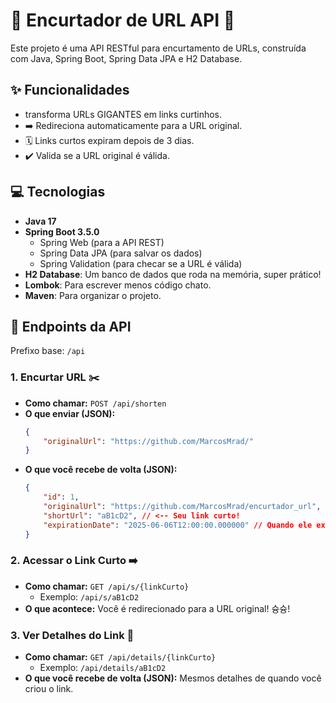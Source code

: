 # 🚀 Encurtador de URL API 🔗

Este projeto é uma API RESTful para encurtamento de URLs, construída com Java, Spring Boot, Spring Data JPA e H2 Database.

## ✨ Funcionalidades

* transforma URLs GIGANTES em links curtinhos.
* ➡️ Redireciona automaticamente para a URL original.
* 🗓️ Links curtos expiram depois de 3 dias.
* ✔️ Valida se a URL original é válida.

## 💻 Tecnologias

* **Java 17**
* **Spring Boot 3.5.0**
    * Spring Web (para a API REST)
    * Spring Data JPA (para salvar os dados)
    * Spring Validation (para checar se a URL é válida)
* **H2 Database**: Um banco de dados que roda na memória, super prático!
* **Lombok**: Para escrever menos código chato.
* **Maven**: Para organizar o projeto.

## 🎯 Endpoints da API

Prefixo base: `/api`

### 1. Encurtar URL ✂️

* **Como chamar:** `POST /api/shorten`
* **O que enviar (JSON):**
    ```json
    {
        "originalUrl": "https://github.com/MarcosMrad/"
    }
    ```
* **O que você recebe de volta (JSON):**
    ```json
    {
        "id": 1,
        "originalUrl": "https://github.com/MarcosMrad/encurtador_url",
        "shortUrl": "aB1cD2", // <-- Seu link curto!
        "expirationDate": "2025-06-06T12:00:00.000000" // Quando ele expira
    }
    ```

### 2. Acessar o Link Curto ➡️

* **Como chamar:** `GET /api/s/{linkCurto}`
    * Exemplo: `/api/s/aB1cD2`
* **O que acontece:** Você é redirecionado para a URL original! 슝슝!

### 3. Ver Detalhes do Link 🧐

* **Como chamar:** `GET /api/details/{linkCurto}`
    * Exemplo: `/api/details/aB1cD2`
* **O que você recebe de volta (JSON):** Mesmos detalhes de quando você criou o link.
